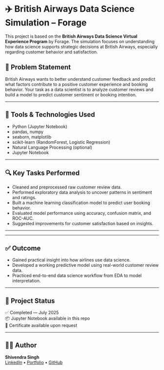 # ✈️ British Airways Data Science Simulation – Forage

This project is based on the **British Airways Data Science Virtual Experience Program** by Forage. The simulation focuses on understanding how data science supports strategic decisions at British Airways, especially regarding customer behavior and satisfaction.

## 📌 Problem Statement

British Airways wants to better understand customer feedback and predict what factors contribute to a positive customer experience and booking behavior. Your task as a data scientist is to analyze customer reviews and build a model to predict customer sentiment or booking intention.

---

## 🧰 Tools & Technologies Used

- Python (Jupyter Notebook)
- pandas, numpy
- seaborn, matplotlib
- scikit-learn (RandomForest, Logistic Regression)
- Natural Language Processing (optional)
- Jupyter Notebook

---

## 🔍 Key Tasks Performed

- Cleaned and preprocessed raw customer review data.
- Performed exploratory data analysis to uncover patterns in sentiment and ratings.
- Built a machine learning classification model to predict user booking behavior.
- Evaluated model performance using accuracy, confusion matrix, and ROC-AUC.
- Suggested improvements for customer satisfaction based on insights.

---

---

## ✅ Outcome

- Gained practical insight into how airlines use data science.
- Developed a working predictive model using real-world customer review data.
- Practiced end-to-end data science workflow from EDA to model interpretation.

---

## 🔗 Project Status

✅ Completed — July 2025  
📦 Jupyter Notebook available in this repo  
📄 Certificate available upon request

---

## 🧑‍💼 Author

**Shivendra Singh**  
[LinkedIn](https://www.linkedin.com/in/shivendra-singh-645a7a258) • [Portfolio](https://shivendra-data-scientist-portfolio.lovable.app/) • [GitHub](https://github.com/singhShiven)


